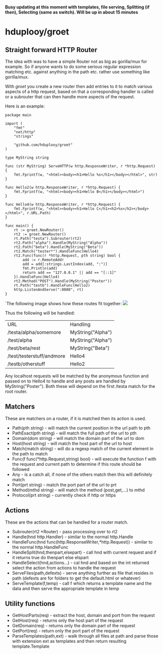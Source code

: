 **Busy updating at this moment with templates, file serving, Splitting (if then), Selecting (same as switch). Will be up in about 15 minutes**

# hduplooy/groet 

## Straight forward HTTP Router

The idea with was to have a simple Router not as big as gorilla/mux for example. So if anyone wants to do some serious regular expression matching etc. against anything in the path etc. rather use something like gorilla/mux.

With *groet* you create a new router then add entries to it to match various aspects of a http request, based on that a corresponding handler is called or a subrouter that can then handle more aspects of the request.

Here is an example:

    package main

    import (
	    "fmt"
	    "net/http"
	    "strings"

	    "github.com/hduplooy/groet"
    )

    type MyString string

    func (str MyString) ServeHTTP(w http.ResponseWriter, r *http.Request) {
	    fmt.Fprintf(w, "<html><body><h1>Hello %s</h1></body></html>", str)
    }

    func Hello2(w http.ResponseWriter, r *http.Request) {
	    fmt.Fprintf(w, "<html><body><h1>Hello B</h1></body></html>")
    }

    func Hello4(w http.ResponseWriter, r *http.Request) {
	    fmt.Fprintf(w, "<html><body><h1>Hello C</h1><h2>%s</h2></body></html>", r.URL.Path)
    }

    func main() {
	    rt := groet.NewRouter()
	    rt2 := groet.NewRouter()
	    rt.Path("testa").Subrouter(rt2)
	    rt2.Path("alpha").Handle(MyString("Alpha"))
	    rt2.Path("beta").Handle(MyString("Beta"))
	    rt2.Match("tester*").HandleFunc(Hello4)
	    rt2.Func(func(r *http.Request, pth string) bool {
		    add := r.RemoteAddr
		    add = add[:strings.LastIndex(add, ":")]
		    fmt.Println(add)
		    return add == "127.0.0.1" || add == "[::1]"
	    }).HandleFunc(Hello4)
	    rt2.Method("POST").Handle(MyString("Poster"))
	    rt.Path("testb").HandleFunc(Hello2)
	    http.ListenAndServe(":8080", rt)
    }

`The following image shows how these routes fit together:
![](http://www.duplooy.org/groet.svg)

Thus the following will be handled:
<table>
<tr><td><bold>URL</bold></td><td><bold>Handling</bold></td></tr>
<tr><td>/testa/alpha/somemore</td><td>MyString("Alpha")</td></tr>
<tr><td>/test/alpha</td><td>MyString("Alpha")</td></tr>
<tr><td>/test/beta/rest</td><td>MyString("Beta")</td></tr>
<tr><td>/test/testerstuff/andmore</td><td>Hello4</td></tr>
<tr><td>/testb/otherstuff</td><td>Hello2</td></tr>
</table>

Any localhost requests will be matched by the anonymous function and passed on to Hello4 to handle and any posts are handled by MyString("Poster"). Both these will depend on the first /testa match for the root router.

## Matchers
These are matchers on a router, if it is matched then its action is used.
* Path(pth string) - will match the current position in the url path to pth
* PathExact(pth string) - will match the full path of the url to pth
* Domain(dom string) - will match the domain part of the url to dom
* Host(host string) - will match the host part of the url to host
* Match(match string) - will do a regexp match of the current element in the path to match
* Func(f func(*http.Request,string) bool) - will execute the function f with the request and current path to determine if this route should be followed
* Any - is a catch all, if none of the others match then this will definitely match
* Port(prt string) - match the port part of the url to prt
* Method(mthd string) - will match the method (post,get,...) to mthd
* Protocol(prt string) - currently check if http or https

## Actions
These are the actions that can be handled for a router match.
* Subrouter(rt2 *Router) - pass processing over to rt2
* Handle(hnd http.Handler) - similar to the normal http.Handle
* HandleFunc(hnd func(http.ResponseWriter,*http.Request)) - similar to the normal http.HandleFunc
* HandleSplit(hnd,thenpart,elsepart) - call hnd with current request and if it returns true do thenpart else elspart
* HandleSelect(hnd,actions...) - cal hnd and based on the int returned select the action from actions to handle the request
* ServeFiles(path,defexts) - serve anything further as file that resides in path (defexts are for folders to get the default.html or whatever)
* ServeTemplate(f,temp) - call f which returns a template name and the data and then serve the appropriate template in temp

## Utility functions
* GetHostParts(req) - extract the host, domain and port from the request
* GetHost(req) - returns only the host part of the request
* GetDomain(req) - returns only the domain part of the request
* GetPort(req) - return only the port part of the request
* ParseTemplates(path,ext) - walk through all files at path and parse those with extension ext as templates and then return resulting template.Template


